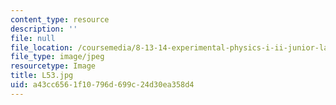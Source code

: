```yaml
---
content_type: resource
description: ''
file: null
file_location: /coursemedia/8-13-14-experimental-physics-i-ii-junior-lab-fall-2016-spring-2017/a43cc6561f10796d699c24d30ea358d4_L53.jpg
file_type: image/jpeg
resourcetype: Image
title: L53.jpg
uid: a43cc656-1f10-796d-699c-24d30ea358d4
---
```

